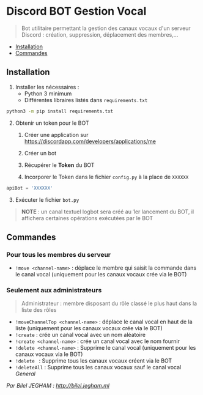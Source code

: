 Discord BOT Gestion Vocal
====

> Bot utilitaire permettant la gestion des canaux vocaux d'un serveur Discord : création, suppression, déplacement des membres,...

<!-- TOC depthFrom:1 depthTo:6 withLinks:1 updateOnSave:1 orderedList:0 -->

- [Installation](#installation)
- [Commandes](#commandes)

<!-- /TOC -->

##  Installation
1. Installer les nécessaires :
    - Python 3 minimum
    - Différentes libraires listés dans `requirements.txt`
```bash
python3 -m pip install requirements.txt
```
2. Obtenir un token pour le BOT

    1. Créer une application sur https://discordapp.com/developers/applications/me
    
    2. Créer un bot
    
    3. Récupérer le **Token** du BOT
    
    4. Incorporer le Token dans le fichier `config.py` à la place de `XXXXXX`
```python
apiBot = 'XXXXXX'
```

3. Exécuter le fichier `bot.py`

> **NOTE**  : un canal textuel logbot sera créé au 1er lancement du BOT, il affichera certaines opérations exécutées par le BOT



## Commandes
### Pour tous les membres du serveur

- `!move <channel-name>` : déplace le membre qui saisit la commande dans le canal vocal (uniquement pour les canaux vocaux crée via le BOT)

### Seulement aux administrateurs
> Administrateur : membre disposant du rôle classé le plus haut dans la liste des rôles


- `!moveChannelTop <channel-name>` : déplace le canal vocal en haut de la liste (uniquement pour les canaux vocaux crée via le BOT)
- `!create` : crée un canal vocal avec un nom aléatoire
- `!create <channel-name>` : crée un canal vocal avec le nom fournir
- `!delete <channel-name>` : Supprime le canal vocal (uniquement pour les canaux vocaux via le BOT)
- `!delete ` : Supprime tous les canaux vocaux créent via le BOT
- `!deleteAll` : Supprime tous les canaux vocaux sauf le canal vocal *General*


*Par Bilel JEGHAM : http://bilel.jegham.ml*
